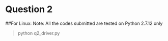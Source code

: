 # Question 2

##For Linux:
Note: All the codes submitted are tested on Python 2.7.12 only
>python q2_driver.py
